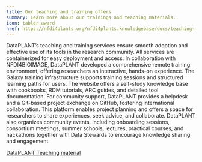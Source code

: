```yaml
---
title: Our teaching and training offers
summary: Learn more about our trainings and teaching materials..
icon: tabler:award
href: https://nfdi4plants.org/nfdi4plants.knowledgebase/docs/teaching-materials/index.html
---
```


DataPLANT’s teaching and training services ensure smooth adoption and effective use of its tools in the research community. 
All services are containerized for easy deployment and access. 
In collaboration with NFDI4BIOIMAGE, DataPLANT developed a comprehensive remote training environment, offering researchers an interactive, hands-on experience. 
The Galaxy training infrastructure supports training sessions and structured learning paths for users. 
The website offers a self-study knowledge base with cookbooks, RDM tutorials, ARC guides, and detailed tool documentation. 
For community support, DataPLANT provides a helpdesk and a Git-based project exchange on GitHub, fostering international collaboration. 
This platform enables project planning and offers a space for researchers to share experiences, seek advice, and collaborate. 
DataPLANT also organizes community events, including onboarding sessions, consortium meetings, summer schools, lectures, practical courses, and hackathons together with Data Stewards to encourage knowledge sharing and engagement. 

<a class="btn btn-lg bg-white text-darkblue border-darkblue" href="https://nfdi4plants.org/nfdi4plants.knowledgebase/docs/teaching-materials/index.html">DataPLANT Teaching material</a>
